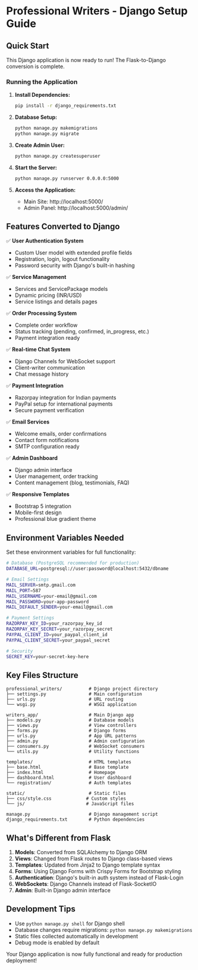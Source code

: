 # Professional Writers - Django Setup Guide

## Quick Start

This Django application is now ready to run! The Flask-to-Django conversion is complete.

### Running the Application

1. **Install Dependencies:**
   ```bash
   pip install -r django_requirements.txt
   ```

2. **Database Setup:**
   ```bash
   python manage.py makemigrations
   python manage.py migrate
   ```

3. **Create Admin User:**
   ```bash
   python manage.py createsuperuser
   ```

4. **Start the Server:**
   ```bash
   python manage.py runserver 0.0.0.0:5000
   ```

5. **Access the Application:**
   - Main Site: http://localhost:5000/
   - Admin Panel: http://localhost:5000/admin/

## Features Converted to Django

✅ **User Authentication System**
- Custom User model with extended profile fields
- Registration, login, logout functionality
- Password security with Django's built-in hashing

✅ **Service Management**
- Services and ServicePackage models
- Dynamic pricing (INR/USD)
- Service listings and details pages

✅ **Order Processing System**
- Complete order workflow
- Status tracking (pending, confirmed, in_progress, etc.)
- Payment integration ready

✅ **Real-time Chat System**
- Django Channels for WebSocket support
- Client-writer communication
- Chat message history

✅ **Payment Integration**
- Razorpay integration for Indian payments
- PayPal setup for international payments
- Secure payment verification

✅ **Email Services**
- Welcome emails, order confirmations
- Contact form notifications
- SMTP configuration ready

✅ **Admin Dashboard**
- Django admin interface
- User management, order tracking
- Content management (blog, testimonials, FAQ)

✅ **Responsive Templates**
- Bootstrap 5 integration
- Mobile-first design
- Professional blue gradient theme

## Environment Variables Needed

Set these environment variables for full functionality:

```bash
# Database (PostgreSQL recommended for production)
DATABASE_URL=postgresql://user:password@localhost:5432/dbname

# Email Settings
MAIL_SERVER=smtp.gmail.com
MAIL_PORT=587
MAIL_USERNAME=your-email@gmail.com
MAIL_PASSWORD=your-app-password
MAIL_DEFAULT_SENDER=your-email@gmail.com

# Payment Settings
RAZORPAY_KEY_ID=your_razorpay_key_id
RAZORPAY_KEY_SECRET=your_razorpay_secret
PAYPAL_CLIENT_ID=your_paypal_client_id
PAYPAL_CLIENT_SECRET=your_paypal_secret

# Security
SECRET_KEY=your-secret-key-here
```

## Key Files Structure

```
professional_writers/          # Django project directory
├── settings.py                # Main configuration
├── urls.py                    # URL routing
└── wsgi.py                    # WSGI application

writers_app/                   # Main Django app
├── models.py                  # Database models
├── views.py                   # View controllers
├── forms.py                   # Django forms
├── urls.py                    # App URL patterns
├── admin.py                   # Admin configuration
├── consumers.py               # WebSocket consumers
└── utils.py                   # Utility functions

templates/                     # HTML templates
├── base.html                  # Base template
├── index.html                 # Homepage
├── dashboard.html             # User dashboard
└── registration/              # Auth templates

static/                        # Static files
├── css/style.css             # Custom styles
└── js/                       # JavaScript files

manage.py                      # Django management script
django_requirements.txt        # Python dependencies
```

## What's Different from Flask

1. **Models**: Converted from SQLAlchemy to Django ORM
2. **Views**: Changed from Flask routes to Django class-based views
3. **Templates**: Updated from Jinja2 to Django template syntax
4. **Forms**: Using Django Forms with Crispy Forms for Bootstrap styling
5. **Authentication**: Django's built-in auth system instead of Flask-Login
6. **WebSockets**: Django Channels instead of Flask-SocketIO
7. **Admin**: Built-in Django admin interface

## Development Tips

- Use `python manage.py shell` for Django shell
- Database changes require migrations: `python manage.py makemigrations`
- Static files collected automatically in development
- Debug mode is enabled by default

Your Django application is now fully functional and ready for production deployment!